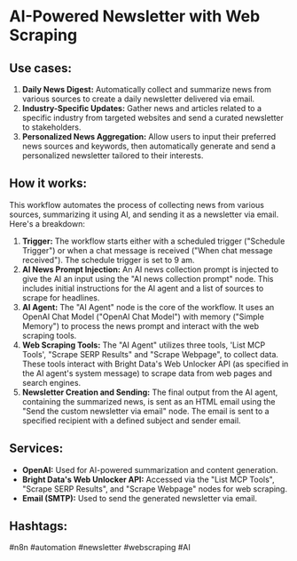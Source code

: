 # AI-Powered Newsletter with Web Scraping

## Use cases:

1.  **Daily News Digest:** Automatically collect and summarize news from various sources to create a daily newsletter delivered via email.
2.  **Industry-Specific Updates:**  Gather news and articles related to a specific industry from targeted websites and send a curated newsletter to stakeholders.
3.  **Personalized News Aggregation:** Allow users to input their preferred news sources and keywords, then automatically generate and send a personalized newsletter tailored to their interests.

## How it works:

This workflow automates the process of collecting news from various sources, summarizing it using AI, and sending it as a newsletter via email. Here's a breakdown:

1.  **Trigger:** The workflow starts either with a scheduled trigger ("Schedule Trigger") or when a chat message is received ("When chat message received"). The schedule trigger is set to 9 am.
2.  **AI News Prompt Injection:** An AI news collection prompt is injected to give the AI an input using the "AI news collection prompt" node. This includes initial instructions for the AI agent and a list of sources to scrape for headlines.
3.  **AI Agent:** The "AI Agent" node is the core of the workflow. It uses an OpenAI Chat Model ("OpenAI Chat Model") with memory ("Simple Memory") to process the news prompt and interact with the web scraping tools.
4.  **Web Scraping Tools:** The "AI Agent" utilizes three tools, 'List MCP Tools', "Scrape SERP Results" and "Scrape Webpage", to collect data. These tools interact with Bright Data's Web Unlocker API (as specified in the AI agent's system message) to scrape data from web pages and search engines.
5.  **Newsletter Creation and Sending:** The final output from the AI agent, containing the summarized news, is sent as an HTML email using the "Send the custom newsletter via email" node. The email is sent to a specified recipient with a defined subject and sender email.

## Services:

*   **OpenAI:** Used for AI-powered summarization and content generation.
*   **Bright Data's Web Unlocker API:** Accessed via the "List MCP Tools", "Scrape SERP Results", and "Scrape Webpage" nodes for web scraping.
*   **Email (SMTP):** Used to send the generated newsletter via email.

## Hashtags:

#n8n #automation #newsletter #webscraping #AI
